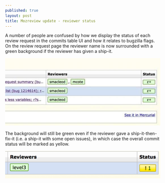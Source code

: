 ```yaml
---
published: true
layout: post
title: Mozreview update - reviewer status
---
```

A number of people are confused by how we display the status of each review request in the commits table UI and how it relates to bugzilla flags. On the review request page the reviewer name is now surrounded with a green background if the reviewer has given a ship-it. 

![](/public/images/uuE1CN5.jpg)

The background will still be green even if the reviewer gave a ship-it-then-fix-it (i.e. a ship-it with some open issues), in which case the overall commit status will be marked as yellow.

![](/public/images/gDxfHId.png)